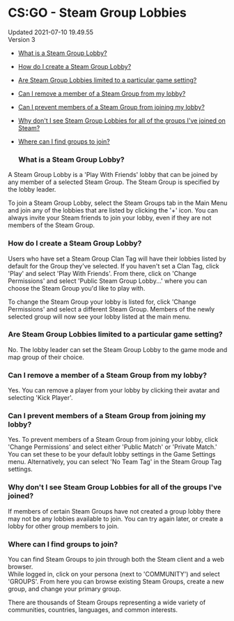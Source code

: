 # CS:GO - Steam Group Lobbies
Updated 2021-07-10 19.49.55  
Version 3  

* [What is a Steam Group Lobby?](#whatlobby)
* [How do I create a Steam Group Lobby?](#createlobby)
* [Are Steam Group Lobbies limited to a particular game setting?](#lobbylimits)
* [Can I remove a member of a Steam Group from my lobby?](#removemember)
* [Can I prevent members of a Steam Group from joining my lobby?](#preventmember)
* [Why don't I see Steam Group Lobbies for all of the groups I've joined on Steam?](#nolobbies)
* [Where can I find groups to join?](#findgroups)
  
  ### What is a Steam Group Lobby?
A Steam Group Lobby is a 'Play With Friends' lobby that can be joined by any member of a selected Steam Group. The Steam Group is specified by the lobby leader.  
  
To join a Steam Group Lobby, select the Steam Groups tab in the Main Menu and join any of the lobbies that are listed by clicking the '+' icon. You can always invite your Steam friends to join your lobby, even if they are not members of the Steam Group.    
  ### How do I create a Steam Group Lobby?
Users who have set a Steam Group Clan Tag will have their lobbies listed by default for the Group they've selected. If you haven't set a Clan Tag, click 'Play' and select 'Play With Friends'. From there, click on 'Change Permissions' and select 'Public Steam Group Lobby...' where you can choose the Steam Group you'd like to play with.  
  
To change the Steam Group your lobby is listed for, click 'Change Permissions' and select a different Steam Group. Members of the newly selected group will now see your lobby listed at the main menu.    
  ### Are Steam Group Lobbies limited to a particular game setting?
No. The lobby leader can set the Steam Group Lobby to the game mode and map group of their choice.    
  ### Can I remove a member of a Steam Group from my lobby?
Yes. You can remove a player from your lobby by clicking their avatar and selecting 'Kick Player'.    
  ### Can I prevent members of a Steam Group from joining my lobby?
Yes. To prevent members of a Steam Group from joining your lobby, click 'Change Permissions' and select either 'Public Match' or 'Private Match.' You can set these to be your default lobby settings in the Game Settings menu. Alternatively, you can select 'No Team Tag' in the Steam Group Tag settings.    
  ### Why don't I see Steam Group Lobbies for all of the groups I've joined?
If members of certain Steam Groups have not created a group lobby there may not be any lobbies available to join. You can try again later, or create a lobby for other group members to join.    
  ### Where can I find groups to join?
You can find Steam Groups to join through both the Steam client and a web browser.  
While logged in, click on your persona (next to 'COMMUNITY') and select 'GROUPS'. From here you can browse existing Steam Groups, create a new group, and change your primary group.   
  
There are thousands of Steam Groups representing a wide variety of communities, countries, languages, and common interests.